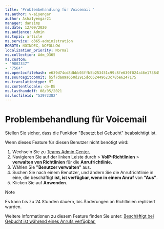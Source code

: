 ```yaml
---
title: 'Problembehandlung für Voicemail '
ms.author: v-aiyengar
author: AshaIyengar21
manager: dansimp
ms.date: 12/09/2020
ms.audience: Admin
ms.topic: article
ms.service: o365-administration
ROBOTS: NOINDEX, NOFOLLOW
localization_priority: Normal
ms.collection: Adm_O365
ms.custom:
- "9002347"
- "7564"
ms.openlocfilehash: e639d74cd8dbbb03ffb5b253451c99c8fe639f024a46e173845a0f4d322e43ca
ms.sourcegitcommit: b5f7da89a650d2915dc652449623c78be6247175
ms.translationtype: MT
ms.contentlocale: de-DE
ms.lasthandoff: 08/05/2021
ms.locfileid: "53972382"
---
```

# <a name="troubleshooting-voicemail"></a>Problembehandlung für Voicemail

Stellen Sie sicher, dass die Funktion "Besetzt bei Gebucht" beabsichtigt ist.

Wenn dieses Feature für diesen Benutzer nicht benötigt wird:

1. Wechseln Sie zu [Teams Admin Center.](https://admin.teams.microsoft.com/policies/calling)
1. Navigieren Sie auf der linken Leiste durch   >  **VoIP-Richtlinien**  >  **verwalten von Richtlinien** für die **Anrufrichtlinie.**
1. Wählen Sie **"Benutzer verwalten"** aus.
1. Suchen Sie nach einem Benutzer, und ändern Sie die Anrufrichtlinie in eine, die beschäftigt **ist, ist verfügbar, wenn in einem Anruf** von **"Aus"**.
1. Klicken Sie auf **Anwenden**.
> [!NOTE]
> Es kann bis zu 24 Stunden dauern, bis Änderungen an Richtlinien repliziert wurden.

Weitere Informationen zu diesem Feature finden Sie unter: [Beschäftigt bei Gebucht ist während eines Anrufs verfügbar.](https://docs.microsoft.com/microsoftteams/teams-calling-policy#busy-on-busy-is-available-while-in-a-call)
